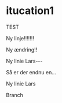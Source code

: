 # itucation1
TEST

Ny linje!!!!!!!



Ny ændring!!

Ny linie Lars---

Så er der endnu en...

Ny linie Lars

Branch
